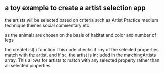 ## a toy example to create a artist selection app

the artists will be selected based on criteria such as Artist Practice  medium technique  themes
social commentary etc

as the animals are chosen on the basis of habitat and color and number of legs

the createList( ) function 
This code checks if any of the selected properties match with the artist, and if so, the artist is included in the matchingArtists array. This allows for artists to match with any selected property rather than all selected properties.